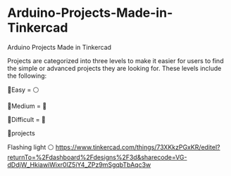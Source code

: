 # Arduino-Projects-Made-in-Tinkercad
Arduino Projects Made in Tinkercad


Projects are categorized into three levels to make it easier for users
to find the simple or advanced projects they are looking for. 
These levels include the following:

🔸Easy = ⚪

🔸Medium = 🔵

🔸Difficult = 🔴



📍projects


Flashing light ⚪   https://www.tinkercad.com/things/73XKkzPGxKR/editel?returnTo=%2Fdashboard%2Fdesigns%2F3d&sharecode=VG-dDdjW_HkiawiWixr0lZ5iY4_ZPz9mSgqbTbAqc3w 
